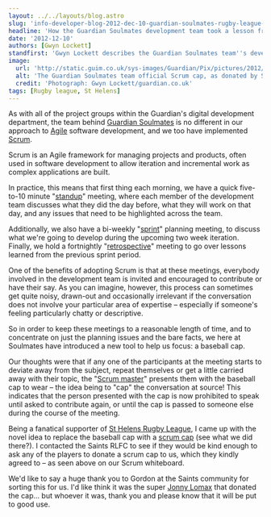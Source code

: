 ```yaml
---
layout: ../../layouts/blog.astro
slug: 'info-developer-blog-2012-dec-10-guardian-soulmates-rugby-league-scrum'
headline: 'How the Guardian Soulmates development team took a lesson from rugby league'
date: '2012-12-10'
authors: [Gwyn Lockett]
standfirst: 'Gwyn Lockett describes the Guardian Soulmates team''s development process – and how a bit of the Scrum framework was enhanced by "capping" conversations'
image:
  url: 'http://static.guim.co.uk/sys-images/Guardian/Pix/pictures/2012/12/10/1355137210649/scrumcap.jpg'
  alt: 'The Guardian Soulmates team official Scrum cap, as donated by St Helens Rugby League team'
  credit: 'Photograph: Gwyn Lockett/guardian.co.uk'
tags: [Rugby league, St Helens]
---
```


As with all of the project groups within the Guardian's digital development department, the team behind [Guardian Soulmates](https://soulmates.guardian.co.uk/) is no different in our approach to [Agile](http://en.wikipedia.org/wiki/Agile_software_development) software development, and we too have implemented [Scrum](http://en.wikipedia.org/wiki/Scrum_\(development\)).

Scrum is an Agile framework for managing projects and products, often used in software development to allow iteration and incremental work as complex applications are built.

In practice, this means that first thing each morning, we have a quick five-to-10 minute "[standup](http://en.wikipedia.org/wiki/Scrum_\(development\)#Daily_Scrum)" meeting, where each member of the development team discusses what they did the day before, what they will work on that day, and any issues that need to be highlighted across the team.

Additionally, we also have a bi-weekly "[sprint](http://en.wikipedia.org/wiki/Scrum_\(development\)#Sprint_planning_meeting)" planning meeting, to discuss what we're going to develop during the upcoming two week iteration. Finally, we hold a fortnightly "[retrospective](http://en.wikipedia.org/wiki/Scrum_\(development\)#Sprint_retrospective)" meeting to go over lessons learned from the previous sprint period.

One of the benefits of adopting Scrum is that at these meetings, everybody involved in the development team is invited and encouraged to contribute or have their say. As you can imagine, however, this process can sometimes get quite noisy, drawn-out and occasionally irrelevant if the conversation does not involve your particular area of expertise – especially if someone's feeling particularly chatty or descriptive.

So in order to keep these meetings to a reasonable length of time, and to concentrate on just the planning issues and the bare facts, we here at Soulmates have introduced a new tool to help us focus: a baseball cap.

Our thoughts were that if any one of the participants at the meeting starts to deviate away from the subject, repeat themselves or get a little carried away with their topic, the "[Scrum master](http://en.wikipedia.org/wiki/Scrum_\(development\)#Core_roles)" presents them with the baseball cap to wear – the idea being to "cap" the conversation at source! This indicates that the person presented with the cap is now prohibited to speak until asked to contribute again, or until the cap is passed to someone else during the course of the meeting.

Being a fanatical supporter of [St Helens Rugby League](http://www.saintsrlfc.com/home), I came up with the novel idea to replace the baseball cap with a [scrum cap](http://en.wikipedia.org/wiki/Scrum_cap) (see what we did there?). I contacted the Saints RLFC to see if they would be kind enough to ask any of the players to donate a scrum cap to us, which they kindly agreed to – as seen above on our Scrum whiteboard.

We'd like to say a huge thank you to Gordon at the Saints community for sorting this for us. I'd like think it was the super [Jonny Lomax](http://www.guardian.co.uk/sport/2011/nov/29/jonny-lomax-st-helens-super-league) that donated the cap... but whoever it was, thank you and please know that it will be put to good use.
